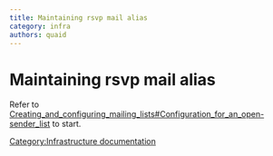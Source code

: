 ```yaml
---
title: Maintaining rsvp mail alias
category: infra
authors: quaid
---
```


# Maintaining rsvp mail alias

Refer to [Creating_and_configuring_mailing_lists#Configuration_for_an_open-sender_list](/develop/infra/creating-and-configuring-mailing-lists.html#configuration-for-an-open-sender-list) to start.

[Category:Infrastructure documentation](/develop/infra/infrastructure-documentation.html)
